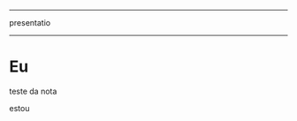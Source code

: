___

  presentatio
___

<!-- slide  -->
# Eu
<!-- slide  -->
teste da nota
<!-- slide vertical=true -->
estou
